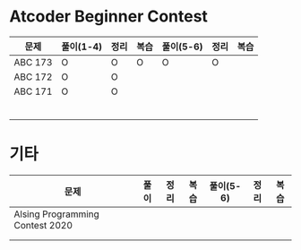 # Atcoder Beginner Contest

| 문제    | 풀이(1-4) | 정리 | 복습 | 풀이(5-6) | 정리 | 복습 |
| ------- | --------- | ---- | ---- | --------- | ---- | ---- |
| ABC 173 | O         | O    | O    | O         | O    |      |
| ABC 172 | O         | O    |      |           |      |      |
| ABC 171 | O         | O    |      |           |      |      |
|         |           |      |      |           |      |      |
|         |           |      |      |           |      |      |
|         |           |      |      |           |      |      |
|         |           |      |      |           |      |      |
|         |           |      |      |           |      |      |
|         |           |      |      |           |      |      |



# 기타

| 문제                            | 풀이 | 정리 | 복습 | 풀이(5-6) | 정리 | 복습 |
| ------------------------------- | ---- | ---- | ---- | --------- | ---- | ---- |
| Alsing Programming Contest 2020 |      |      |      |           |      |      |
|                                 |      |      |      |           |      |      |
|                                 |      |      |      |           |      |      |

